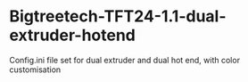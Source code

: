 # Bigtreetech-TFT24-1.1-dual-extruder-hotend
Config.ini file set for dual extruder and dual hot end, with color customisation
